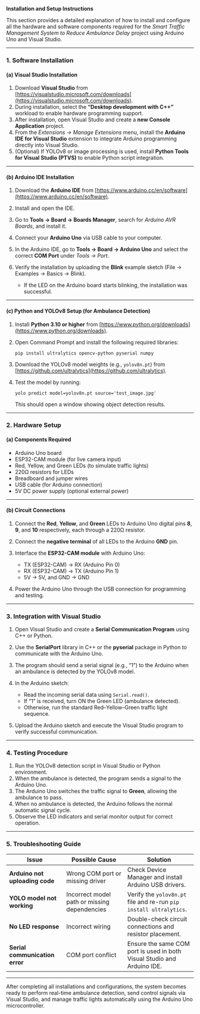 **Installation and Setup Instructions**

This section provides a detailed explanation of how to install and configure all the hardware and software components required for the *Smart Traffic Management System to Reduce Ambulance Delay* project using Arduino Uno and Visual Studio.

---

### 1. Software Installation

#### (a) Visual Studio Installation

1. Download **Visual Studio** from [https://visualstudio.microsoft.com/downloads](https://visualstudio.microsoft.com/downloads).
2. During installation, select the **“Desktop development with C++”** workload to enable hardware programming support.
3. After installation, open Visual Studio and create a **new Console Application** project.
4. From the *Extensions → Manage Extensions* menu, install the **Arduino IDE for Visual Studio** extension to integrate Arduino programming directly into Visual Studio.
5. (Optional) If YOLOv8 or image processing is used, install **Python Tools for Visual Studio (PTVS)** to enable Python script integration.

---

#### (b) Arduino IDE Installation

1. Download the **Arduino IDE** from [https://www.arduino.cc/en/software](https://www.arduino.cc/en/software).
2. Install and open the IDE.
3. Go to **Tools → Board → Boards Manager**, search for *Arduino AVR Boards*, and install it.
4. Connect your **Arduino Uno** via USB cable to your computer.
5. In the Arduino IDE, go to **Tools → Board → Arduino Uno** and select the correct **COM Port** under *Tools → Port*.
6. Verify the installation by uploading the **Blink** example sketch (File → Examples → Basics → Blink).

   * If the LED on the Arduino board starts blinking, the installation was successful.

---

#### (c) Python and YOLOv8 Setup (for Ambulance Detection)

1. Install **Python 3.10 or higher** from [https://www.python.org/downloads](https://www.python.org/downloads).
2. Open Command Prompt and install the following required libraries:

   ```
   pip install ultralytics opencv-python pyserial numpy
   ```
3. Download the YOLOv8 model weights (e.g., `yolov8n.pt`) from [https://github.com/ultralytics](https://github.com/ultralytics).
4. Test the model by running:

   ```
   yolo predict model=yolov8n.pt source='test_image.jpg'
   ```

   This should open a window showing object detection results.

---

### 2. Hardware Setup

#### (a) Components Required

* Arduino Uno board
* ESP32-CAM module (for live camera input)
* Red, Yellow, and Green LEDs (to simulate traffic lights)
* 220Ω resistors for LEDs
* Breadboard and jumper wires
* USB cable (for Arduino connection)
* 5V DC power supply (optional external power)

---

#### (b) Circuit Connections

1. Connect the **Red**, **Yellow**, and **Green** LEDs to Arduino Uno digital pins **8**, **9**, and **10** respectively, each through a 220Ω resistor.
2. Connect the **negative terminal** of all LEDs to the Arduino **GND** pin.
3. Interface the **ESP32-CAM module** with Arduino Uno:

   * TX (ESP32-CAM) → RX (Arduino Pin 0)
   * RX (ESP32-CAM) → TX (Arduino Pin 1)
   * 5V → 5V, and GND → GND
4. Power the Arduino Uno through the USB connection for programming and testing.

---

### 3. Integration with Visual Studio

1. Open Visual Studio and create a **Serial Communication Program** using C++ or Python.
2. Use the **SerialPort** library in C++ or the **pyserial** package in Python to communicate with the Arduino Uno.
3. The program should send a serial signal (e.g., “1”) to the Arduino when an ambulance is detected by the YOLOv8 model.
4. In the Arduino sketch:

   * Read the incoming serial data using `Serial.read()`.
   * If “1” is received, turn ON the Green LED (ambulance detected).
   * Otherwise, run the standard Red–Yellow–Green traffic light sequence.
5. Upload the Arduino sketch and execute the Visual Studio program to verify successful communication.

---

### 4. Testing Procedure

1. Run the YOLOv8 detection script in Visual Studio or Python environment.
2. When the ambulance is detected, the program sends a signal to the Arduino Uno.
3. The Arduino Uno switches the traffic signal to **Green**, allowing the ambulance to pass.
4. When no ambulance is detected, the Arduino follows the normal automatic signal cycle.
5. Observe the LED indicators and serial monitor output for correct operation.

---

### 5. Troubleshooting Guide

| Issue                          | Possible Cause                               | Solution                                                                |
| ------------------------------ | -------------------------------------------- | ----------------------------------------------------------------------- |
| **Arduino not uploading code** | Wrong COM port or missing driver             | Check Device Manager and install Arduino USB drivers.                   |
| **YOLO model not working**     | Incorrect model path or missing dependencies | Verify the `yolov8n.pt` file and re-run `pip install ultralytics`.      |
| **No LED response**            | Incorrect wiring                             | Double-check circuit connections and resistor placement.                |
| **Serial communication error** | COM port conflict                            | Ensure the same COM port is used in both Visual Studio and Arduino IDE. |

---

After completing all installations and configurations, the system becomes ready to perform real-time ambulance detection, send control signals via Visual Studio, and manage traffic lights automatically using the Arduino Uno microcontroller.
